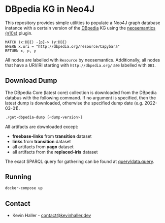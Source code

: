 # DBpedia KG in Neo4J

This repository provides simple utilities to populate a Neo4J graph database
instance with a certain version of the [DBpedia](https://www.dbpedia.org/) KG
using the [neosemantics (n10s)](https://neo4j.com/labs/neosemantics/) plugin.

```cypher
MATCH (x:DBI) -[p]-> (y:DBI)
WHERE x.uri = "http://dbpedia.org/resource/Capybara"
RETURN x, p, y
```

All nodes are labelled with `Resource` by neosemantics. Additionally, all nodes
that have a URI/IRI starting with `http://dbpedia.org/` are labelled with `DBI`.

## Download Dump

The DBpedia Core (latest core) collection is downloaded from the DBpedia databus
with the following command. If no argument is specified, then the latest dump is
downloaded, otherwise the specified dump date (e.g. 2022-03-01).

```bash
./get-dbpedia-dump [<dump-version>]
```

All artifacts are downloaded except:
* **freebase-links** from **transition** dataset
* **links** from **transition** dataset
* all artifacts from **yago** dataset
* all artifacts from the **replaced-iris** dataset

The exact SPARQL query for gathering can be found at [query/data.query](query/data.query).

## Running

```bash
docker-compose up
```

## Contact

* Kevin Haller - [contact@kevinhaller.dev](contact@kevinhaller.dev)
